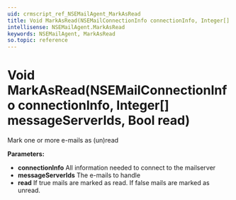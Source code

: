 ```yaml
---
uid: crmscript_ref_NSEMailAgent_MarkAsRead
title: Void MarkAsRead(NSEMailConnectionInfo connectionInfo, Integer[] messageServerIds, Bool read)
intellisense: NSEMailAgent.MarkAsRead
keywords: NSEMailAgent, MarkAsRead
so.topic: reference
---
```


# Void MarkAsRead(NSEMailConnectionInfo connectionInfo, Integer[] messageServerIds, Bool read)

Mark one or more e-mails as (un)read

**Parameters:**
 - **connectionInfo** All information needed to connect to the mailserver
 - **messageServerIds** The e-mails to handle
 - **read** If true mails are marked as read. If false mails are marked as unread.
